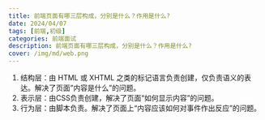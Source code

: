 ```yaml
---
title: 前端页面有哪三层构成，分别是什么？作用是什么?
date: 2024/04/07
tags: [前端,初级]
categories: 前端面试
description: 前端页面有哪三层构成，分别是什么？作用是什么?
cover: /img/md/web.png
---
```


1. 结构层：由 HTML 或 XHTML 之类的标记语言负责创建，仅负责语义的表达。解决了页面”内容是什么”的问题。
2. 表示层：由CSS负责创建，解决了页面“如何显示内容”的问题。
3. 行为层：由脚本负责。解决了页面上“内容应该如何对事件作出反应”的问题。